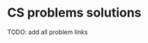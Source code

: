 # CS problems solutions 

<!-- # Stepick Algorithms: theory and practice.  -->

<!-- Two courses from Computer Science Center.

## Methods

## Data structures -->

TODO: add all problem links

<!-- # Leetcode

TODO: add all problem links and **solutions**

## Easy

### Arrays

[Contains Duplicate](https://leetcode.com/problems/contains-duplicate/) [[Solution]]()  
[Missing Number](https://leetcode.com/problems/missing-number/) [[Solution]]()   
[Find All Numbers Disappeared in an Array](https://leetcode.com/problems/find-all-numbers-disappeared-in-an-array/) [[Solution]]()   
[Single Number](https://leetcode.com/problems/single-number/) [[Solution]]()      
[Merge Two Sorted Lists](https://leetcode.com/problems/merge-two-sorted-lists/) [[Solution]]()      
[Meeting Rooms](https://leetcode.com/problems/meeting-rooms) [[Solution]]()       

### Backtracking

[Letter Case Permutation](https://leetcode.com/problems/letter-case-permutation/) [[Solution]]()   

### Dynamic Programming

[Climbing Stairs](https://leetcode.com/problems/climbing-stairs/) [[Solution]]()      
[House Robber](https://leetcode.com/problems/house-robber/) [[Solution]]()      
[Best Time to Buy and Sell Stock](https://leetcode.com/problems/best-time-to-buy-and-sell-stock/) [[Solution]]()    
[Maximum Subarray](https://leetcode.com/problems/maximum-subarray/) [[Solution]]()     
[Range Sum Query - Immutable](https://leetcode.com/problems/range-sum-query-immutable/) [[Solution]]()     

### Fast & Slow Pointers

[Linked List Cycle](https://leetcode.com/problems/linked-list-cycle/) [[Solution]]()    
[Middle of the Linked List](https://leetcode.com/problems/middle-of-the-linked-list/) [[Solution]]()    
[Palindrome Linked List](https://leetcode.com/problems/palindrome-linked-list/) [[Solution]]()    
[Remove Linked List Elements](https://leetcode.com/problems/remove-linked-list-elements/) [[Solution]]()   
[Remove Duplicates from Sorted List](https://leetcode.com/problems/remove-duplicates-from-sorted-list/) [[Solution]]()    
[Reverse Linked List](https://leetcode.com/problems/reverse-linked-list/) [[Solution]]()   

### Two Pointers

[Two Sum](https://leetcode.com/problems/two-sum/) [[Solution]]()   
[Remove Duplicates from Sorted List](https://leetcode.com/problems/remove-duplicates-from-sorted-list/) [[Solution]]()   
[Squares of a Sorted Array](https://leetcode.com/problems/squares-of-a-sorted-array/) [[Solution]]()   
[Backspace String Compare](https://leetcode.com/problems/backspace-string-compare) [[Solution]]()   

### Binary Search

[Binary Search](https://leetcode.com/problems/binary-search/) [[Solution]]()   
[Find Smallest Letter Greater Than Target](https://leetcode.com/problems/find-smallest-letter-greater-than-target/) [[Solution]]()   
[Peak Index in a Mountain Array](https://leetcode.com/problems/peak-index-in-a-mountain-array/) [[Solution]]()   

### BFS & DFS

[Binary Tree Level Order Traversal II](https://leetcode.com/problems/binary-tree-level-order-traversal-ii/) [[Solution]]()   
[Average of Levels in Binary Tree](https://leetcode.com/problems/average-of-levels-in-binary-tree/) [[Solution]]()   
[Minimum Depth of Binary Tree](https://leetcode.com/problems/minimum-depth-of-binary-tree/) [[Solution]]()   
[Same Tree](https://leetcode.com/problems/same-tree/) [[Solution]]()   
[Path Sum](https://leetcode.com/problems/path-sum/) [[Solution]]()   
[Diameter of Binary Tree](https://leetcode.com/problems/diameter-of-binary-tree/) [[Solution]]()   
[Merge Two Binary Trees](https://leetcode.com/problems/merge-two-binary-trees/) [[Solution]]()   
[Maximum Depth of Binary Tree](https://leetcode.com/problems/maximum-depth-of-binary-tree/) [[Solution]]()   
[Lowest Common Ancestor of a Binary Search Tree](https://leetcode.com/problems/lowest-common-ancestor-of-a-binary-search-tree/) [[Solution]]()   
[Subtree of Another Tree](https://leetcode.com/problems/subtree-of-another-tree/) [[Solution]]()   
[Invert Binary Tree](https://leetcode.com/problems/invert-binary-tree/) [[Solution]]()   


## Medium


## Hard


# CSES Problem Set

## Graphs
TODO: add all problem links
	 -->

<!-- https://www.youtube.com/watch?v=dZ_6MS14Mg4 -->